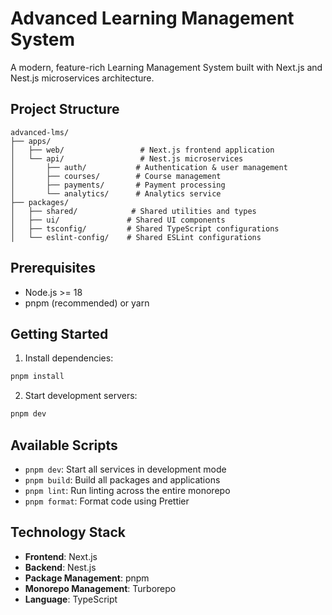 # Advanced Learning Management System

A modern, feature-rich Learning Management System built with Next.js and Nest.js microservices architecture.

## Project Structure

```
advanced-lms/
├── apps/
│   ├── web/                 # Next.js frontend application
│   └── api/                 # Nest.js microservices
│       ├── auth/           # Authentication & user management
│       ├── courses/        # Course management
│       ├── payments/       # Payment processing
│       └── analytics/      # Analytics service
├── packages/
│   ├── shared/            # Shared utilities and types
│   ├── ui/               # Shared UI components
│   ├── tsconfig/         # Shared TypeScript configurations
│   └── eslint-config/    # Shared ESLint configurations
```

## Prerequisites

- Node.js >= 18
- pnpm (recommended) or yarn

## Getting Started

1. Install dependencies:
```bash
pnpm install
```

2. Start development servers:
```bash
pnpm dev
```

## Available Scripts

- `pnpm dev`: Start all services in development mode
- `pnpm build`: Build all packages and applications
- `pnpm lint`: Run linting across the entire monorepo
- `pnpm format`: Format code using Prettier

## Technology Stack

- **Frontend**: Next.js
- **Backend**: Nest.js
- **Package Management**: pnpm
- **Monorepo Management**: Turborepo
- **Language**: TypeScript
